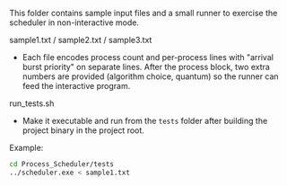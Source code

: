 This folder contains sample input files and a small runner to exercise the scheduler in non-interactive mode.

sample1.txt / sample2.txt / sample3.txt
- Each file encodes process count and per-process lines with "arrival burst priority" on separate lines. After the process block, two extra numbers are provided (algorithm choice, quantum) so the runner can feed the interactive program.

run_tests.sh
- Make it executable and run from the `tests` folder after building the project binary in the project root.

Example:

```bash
cd Process_Scheduler/tests
../scheduler.exe < sample1.txt
```
